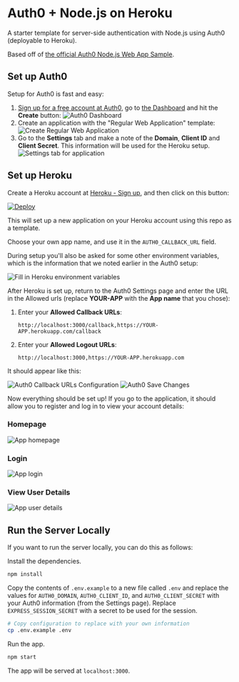 # Auth0 + Node.js on Heroku

A starter template for server-side authentication with Node.js using Auth0 (deployable to Heroku).

Based off of [the official Auth0 Node.js Web App Sample](https://github.com/auth0-samples/auth0-nodejs-webapp-sample).

## Set up Auth0

Setup for Auth0 is fast and easy:

1. [Sign up for a free account at Auth0](https://auth0.com/), go to [the Dashboard](https://manage.auth0.com) and hit the **Create** button:
   ![Auth0 Dashboard](https://raw.githubusercontent.com/upleveled/auth0-node-heroku/master/.readme/01-auth0.png)
2. Create an application with the "Regular Web Application" template:
   ![Create Regular Web Application](https://raw.githubusercontent.com/upleveled/auth0-node-heroku/master/.readme/02-auth0.png)
3. Go to the **Settings** tab and make a note of the **Domain**, **Client ID** and **Client Secret**. This information will be used for the Heroku setup.
   ![Settings tab for application](https://raw.githubusercontent.com/upleveled/auth0-node-heroku/master/.readme/03-auth0.png)

## Set up Heroku

Create a Heroku account at [Heroku - Sign up](https://signup.heroku.com/), and then click on this button:

[![Deploy](https://www.herokucdn.com/deploy/button.png)](https://heroku.com/deploy?template=https://github.com/upleveled/auth0-node-heroku)

This will set up a new application on your Heroku account using this repo as a template.

Choose your own app name, and use it in the `AUTH0_CALLBACK_URL` field.

During setup you'll also be asked for some other environment variables, which is the information that we noted earlier in the Auth0 setup:

![Fill in Heroku environment variables](https://raw.githubusercontent.com/upleveled/auth0-node-heroku/master/.readme/04-heroku.png)

After Heroku is set up, return to the Auth0 Settings page and enter the URL in the Allowed urls (replace **YOUR-APP** with the **App name** that you chose):

1. Enter your **Allowed Callback URLs**:
   ```
   http://localhost:3000/callback,https://YOUR-APP.herokuapp.com/callback
   ```
2. Enter your **Allowed Logout URLs**:
   ```
   http://localhost:3000,https://YOUR-APP.herokuapp.com
   ```

It should appear like this:

![Auth0 Callback URLs Configuration](https://raw.githubusercontent.com/upleveled/auth0-node-heroku/master/.readme/05-auth0.png)
![Auth0 Save Changes](https://raw.githubusercontent.com/upleveled/auth0-node-heroku/master/.readme/06-auth0.png)

Now everything should be set up! If you go to the application, it should allow you to register and log in to view your account details:

### Homepage

![App homepage](https://raw.githubusercontent.com/upleveled/auth0-node-heroku/master/.readme/07-app.png)

### Login

![App login](https://raw.githubusercontent.com/upleveled/auth0-node-heroku/master/.readme/08-app.png)

### View User Details

![App user details](https://raw.githubusercontent.com/upleveled/auth0-node-heroku/master/.readme/09-app.png)

## Run the Server Locally

If you want to run the server locally, you can do this as follows:

Install the dependencies.

```sh
npm install
```

Copy the contents of `.env.example` to a new file called `.env` and replace the values for `AUTH0_DOMAIN`, `AUTH0_CLIENT_ID`, and `AUTH0_CLIENT_SECRET` with your Auth0 information (from the Settings page). Replace `EXPRESS_SESSION_SECRET` with a secret to be used for the session.

```sh
# Copy configuration to replace with your own information
cp .env.example .env
```

Run the app.

```sh
npm start
```

The app will be served at `localhost:3000`.

